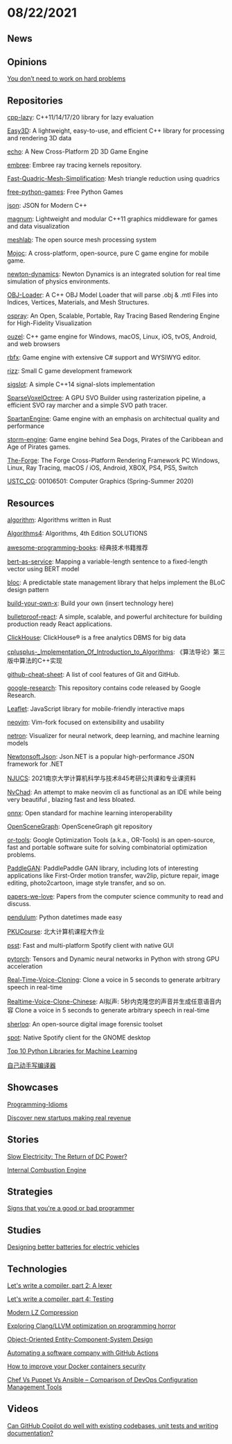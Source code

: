 # 08/22/2021

## News


## Opinions
[You don’t need to work on hard problems](https://www.benkuhn.net/hard/)

## Repositories
[cpp-lazy](https://github.com/MarcDirven/cpp-lazy): C++11/14/17/20 library for lazy evaluation

[Easy3D](https://github.com/LiangliangNan/Easy3D): A lightweight, easy-to-use, and efficient C++ library for processing and rendering 3D data

[echo](https://github.com/timi-liuliang/echo): A New Cross-Platform 2D 3D Game Engine

[embree](https://github.com/embree/embree): Embree ray tracing kernels repository.

[Fast-Quadric-Mesh-Simplification](https://github.com/sp4cerat/Fast-Quadric-Mesh-Simplification): Mesh triangle reduction using quadrics

[free-python-games](https://github.com/grantjenks/free-python-games): Free Python Games

[json](https://github.com/nlohmann/json): JSON for Modern C++

[magnum](https://github.com/mosra/magnum): Lightweight and modular C++11 graphics middleware for games and data visualization

[meshlab](https://github.com/cnr-isti-vclab/meshlab): The open source mesh processing system

[Mojoc](https://github.com/scottcgi/Mojoc): A cross-platform, open-source, pure C game engine for mobile game.

[newton-dynamics](https://github.com/MADEAPPS/newton-dynamics): Newton Dynamics is an integrated solution for real time simulation of physics environments.

[OBJ-Loader](https://github.com/Bly7/OBJ-Loader): A C++ OBJ Model Loader that will parse .obj & .mtl Files into Indices, Vertices, Materials, and Mesh Structures.

[ospray](https://github.com/ospray/ospray): An Open, Scalable, Portable, Ray Tracing Based Rendering Engine for High-Fidelity Visualization

[ouzel](https://github.com/elnormous/ouzel): C++ game engine for Windows, macOS, Linux, iOS, tvOS, Android, and web browsers

[rbfx](https://github.com/rokups/rbfx): Game engine with extensive C# support and WYSIWYG editor.

[rizz](https://github.com/septag/rizz): Small C game development framework

[sigslot](https://github.com/palacaze/sigslot): A simple C++14 signal-slots implementation

[SparseVoxelOctree](https://github.com/AdamYuan/SparseVoxelOctree): A GPU SVO Builder using rasterization pipeline, a efficient SVO ray marcher and a simple SVO path tracer.

[SpartanEngine](https://github.com/PanosK92/SpartanEngine): Game engine with an emphasis on architectual quality and performance

[storm-engine](https://github.com/storm-devs/storm-engine): Game engine behind Sea Dogs, Pirates of the Caribbean and Age of Pirates games.

[The-Forge](https://github.com/ConfettiFX/The-Forge): The Forge Cross-Platform Rendering Framework PC Windows, Linux, Ray Tracing, macOS / iOS, Android, XBOX, PS4, PS5, Switch

[USTC_CG](https://github.com/Ubpa/USTC_CG): 00106501: Computer Graphics (Spring-Summer 2020)

## Resources
[algorithm](https://github.com/douchuan/algorithm): Algorithms written in Rust

[Algorithms4](https://github.com/gdhucoder/Algorithms4): Algorithms, 4th Edition SOLUTIONS

[awesome-programming-books](https://github.com/royeo/awesome-programming-books): 经典技术书籍推荐

[bert-as-service](https://github.com/hanxiao/bert-as-service): Mapping a variable-length sentence to a fixed-length vector using BERT model

[bloc](https://github.com/felangel/bloc): A predictable state management library that helps implement the BLoC design pattern

[build-your-own-x](https://github.com/danistefanovic/build-your-own-x): Build your own (insert technology here)

[bulletproof-react](https://github.com/alan2207/bulletproof-react): A simple, scalable, and powerful architecture for building production ready React applications.

[ClickHouse](https://github.com/ClickHouse/ClickHouse): ClickHouse® is a free analytics DBMS for big data

[cplusplus-_Implementation_Of_Introduction_to_Algorithms](https://github.com/huaxz1986/cplusplus-_Implementation_Of_Introduction_to_Algorithms): 《算法导论》第三版中算法的C++实现

[github-cheat-sheet](https://github.com/tiimgreen/github-cheat-sheet): A list of cool features of Git and GitHub.

[google-research](https://github.com/google-research/google-research): This repository contains code released by Google Research.

[Leaflet](https://github.com/Leaflet/Leaflet): JavaScript library for mobile-friendly interactive maps

[neovim](https://github.com/neovim/neovim): Vim-fork focused on extensibility and usability

[netron](https://github.com/lutzroeder/netron): Visualizer for neural network, deep learning, and machine learning models

[Newtonsoft.Json](https://github.com/JamesNK/Newtonsoft.Json): Json.NET is a popular high-performance JSON framework for .NET

[NJUCS](https://github.com/JackeyLea/NJUCS): 2021南京大学计算机科学与技术845考研公共课和专业课资料

[NvChad](https://github.com/NvChad/NvChad): An attempt to make neovim cli as functional as an IDE while being very beautiful , blazing fast and less bloated.

[onnx](https://github.com/onnx/onnx): Open standard for machine learning interoperability

[OpenSceneGraph](https://github.com/openscenegraph/OpenSceneGraph): OpenSceneGraph git repository

[or-tools](https://github.com/google/or-tools): Google Optimization Tools (a.k.a., OR-Tools) is an open-source, fast and portable software suite for solving combinatorial optimization problems.

[PaddleGAN](https://github.com/PaddlePaddle/PaddleGAN): PaddlePaddle GAN library, including lots of interesting applications like First-Order motion transfer, wav2lip, picture repair, image editing, photo2cartoon, image style transfer, and so on.

[papers-we-love](https://github.com/papers-we-love/papers-we-love): Papers from the computer science community to read and discuss.

[pendulum](https://github.com/sdispater/pendulum): Python datetimes made easy

[PKUCourse](https://github.com/tongtzeho/PKUCourse): 北大计算机课程大作业

[psst](https://github.com/jpochyla/psst): Fast and multi-platform Spotify client with native GUI

[pytorch](https://github.com/pytorch/pytorch): Tensors and Dynamic neural networks in Python with strong GPU acceleration

[Real-Time-Voice-Cloning](https://github.com/CorentinJ/Real-Time-Voice-Cloning): Clone a voice in 5 seconds to generate arbitrary speech in real-time

[Realtime-Voice-Clone-Chinese](https://github.com/babysor/Realtime-Voice-Clone-Chinese): AI拟声: 5秒内克隆您的声音并生成任意语音内容 Clone a voice in 5 seconds to generate arbitrary speech in real-time

[sherloq](https://github.com/GuidoBartoli/sherloq): An open-source digital image forensic toolset

[spot](https://github.com/xou816/spot): Native Spotify client for the GNOME desktop

[Top 10 Python Libraries for Machine Learning](https://www.zenesys.com/blog/top-10-python-libraries-for-machine-learning)

[自己动手写编译器](https://pandolia.net/tinyc/)

## Showcases
[Programming-Idioms](https://programming-idioms.org/)

[Discover new startups making real revenue](https://makerlead.com/)

## Stories
[Slow Electricity: The Return of DC Power?](https://www.lowtechmagazine.com/2016/04/slow-electricity-the-return-of-low-voltage-dc-power.html)

[Internal Combustion Engine](https://ciechanow.ski/internal-combustion-engine/)

## Strategies
[Signs that you're a good or bad programmer](https://github.com/daryllxd/lifelong-learning/blob/master/programming/philosophy/google-signs-youre-a-good-or-bad-programmer.md)

## Studies
[Designing better batteries for electric vehicles](https://news.mit.edu/2021/designing-better-batteries-electric-vehicles-0816)

## Technologies
[Let's write a compiler, part 2: A lexer](https://briancallahan.net/blog/20210815.html)

[Let's write a compiler, part 4: Testing](https://briancallahan.net/blog/20210817.html)

[Modern LZ Compression](https://glinscott.github.io/lz/index.html)

[Exploring Clang/LLVM optimization on programming horror](https://blog.matthieud.me/2020/exploring-clang-llvm-optimization-on-programming-horror/)

[Object-Oriented Entity-Component-System Design](https://voxely.net/blog/object-oriented-entity-component-system-design/)

[Automating a software company with GitHub Actions](https://posthog.com/blog/automating-a-software-company-with-github-actions)

[How to improve your Docker containers security](https://blog.gitguardian.com/how-to-improve-your-docker-containers-security-cheat-sheet/)

[Chef Vs Puppet Vs Ansible – Comparison of DevOps Configuration Management Tools](https://www.veritis.com/blog/chef-vs-puppet-vs-ansible-comparison-of-devops-management-tools/)

## Videos
[Can GitHub Copilot do well with existing codebases, unit tests and writing documentation?](https://www.youtube.com/watch?v=jvJTpGedb9g)
